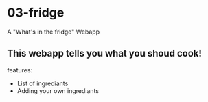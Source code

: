 # 03-fridge
A "What's in the fridge" Webapp
## This webapp tells you what you shoud cook!
features:
- List of ingrediants
- Adding your own ingrediants

